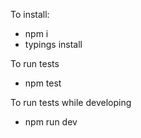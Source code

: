 To install:
 - npm i
 - typings install

To run tests
 - npm test

To run tests while developing
 - npm run dev